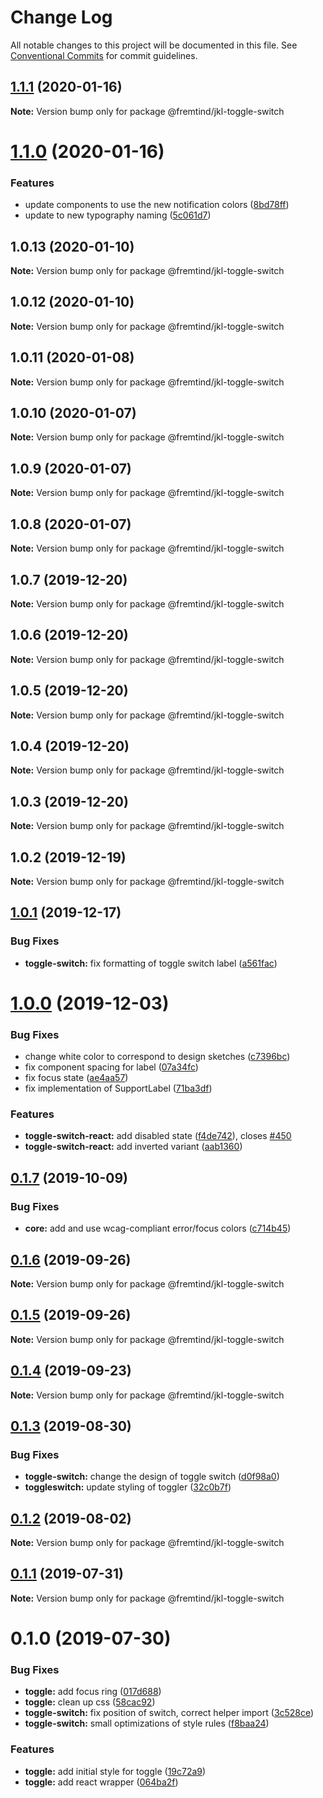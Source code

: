 # Change Log

All notable changes to this project will be documented in this file.
See [Conventional Commits](https://conventionalcommits.org) for commit guidelines.

## [1.1.1](https://github.com/fremtind/jokul/compare/@fremtind/jkl-toggle-switch@1.1.0...@fremtind/jkl-toggle-switch@1.1.1) (2020-01-16)

**Note:** Version bump only for package @fremtind/jkl-toggle-switch





# [1.1.0](https://github.com/fremtind/jokul/compare/@fremtind/jkl-toggle-switch@1.0.4...@fremtind/jkl-toggle-switch@1.1.0) (2020-01-16)


### Features

* update components to use the new notification colors ([8bd78ff](https://github.com/fremtind/jokul/commit/8bd78ff371cf382c1c7fabfe1deab5e199e5750a))
* update to new typography naming ([5c061d7](https://github.com/fremtind/jokul/commit/5c061d7b52529f83a16cf944db240984b67f5229))





## 1.0.13 (2020-01-10)

**Note:** Version bump only for package @fremtind/jkl-toggle-switch





## 1.0.12 (2020-01-10)

**Note:** Version bump only for package @fremtind/jkl-toggle-switch





## 1.0.11 (2020-01-08)

**Note:** Version bump only for package @fremtind/jkl-toggle-switch





## 1.0.10 (2020-01-07)

**Note:** Version bump only for package @fremtind/jkl-toggle-switch





## 1.0.9 (2020-01-07)

**Note:** Version bump only for package @fremtind/jkl-toggle-switch





## 1.0.8 (2020-01-07)

**Note:** Version bump only for package @fremtind/jkl-toggle-switch





## 1.0.7 (2019-12-20)

**Note:** Version bump only for package @fremtind/jkl-toggle-switch





## 1.0.6 (2019-12-20)

**Note:** Version bump only for package @fremtind/jkl-toggle-switch





## 1.0.5 (2019-12-20)

**Note:** Version bump only for package @fremtind/jkl-toggle-switch





## 1.0.4 (2019-12-20)

**Note:** Version bump only for package @fremtind/jkl-toggle-switch





## 1.0.3 (2019-12-20)

**Note:** Version bump only for package @fremtind/jkl-toggle-switch

## 1.0.2 (2019-12-19)

**Note:** Version bump only for package @fremtind/jkl-toggle-switch

## [1.0.1](https://github.com/fremtind/jokul/compare/@fremtind/jkl-toggle-switch@1.0.0...@fremtind/jkl-toggle-switch@1.0.1) (2019-12-17)

### Bug Fixes

-   **toggle-switch:** fix formatting of toggle switch label ([a561fac](https://github.com/fremtind/jokul/commit/a561fac49abcd3b00e16cbddce41237ebeb63f1d))

# [1.0.0](https://github.com/fremtind/jokul/compare/@fremtind/jkl-toggle-switch@0.1.7...@fremtind/jkl-toggle-switch@1.0.0) (2019-12-03)

### Bug Fixes

-   change white color to correspond to design sketches ([c7396bc](https://github.com/fremtind/jokul/commit/c7396bccc4ff138871c9e92a3d5d34988677fb3b))
-   fix component spacing for label ([07a34fc](https://github.com/fremtind/jokul/commit/07a34fc75be40054aa2cd1e0e61638f802bae2e5))
-   fix focus state ([ae4aa57](https://github.com/fremtind/jokul/commit/ae4aa5781cd751f3cc3cd00287a834a6986c5352))
-   fix implementation of SupportLabel ([71ba3df](https://github.com/fremtind/jokul/commit/71ba3dfb1b49e2d59c96323ad71bc54d75e0e126))

### Features

-   **toggle-switch-react:** add disabled state ([f4de742](https://github.com/fremtind/jokul/commit/f4de7420d298e4b88e6f47c2a03b5d9e43837e77)), closes [#450](https://github.com/fremtind/jokul/issues/450)
-   **toggle-switch-react:** add inverted variant ([aab1360](https://github.com/fremtind/jokul/commit/aab13606bf763d72bb6a79057068276c6099a878))

## [0.1.7](https://github.com/fremtind/jokul/compare/@fremtind/jkl-toggle-switch@0.1.6...@fremtind/jkl-toggle-switch@0.1.7) (2019-10-09)

### Bug Fixes

-   **core:** add and use wcag-compliant error/focus colors ([c714b45](https://github.com/fremtind/jokul/commit/c714b45))

## [0.1.6](https://github.com/fremtind/jokul/compare/@fremtind/jkl-toggle-switch@0.1.5...@fremtind/jkl-toggle-switch@0.1.6) (2019-09-26)

**Note:** Version bump only for package @fremtind/jkl-toggle-switch

## [0.1.5](https://github.com/fremtind/jokul/compare/@fremtind/jkl-toggle-switch@0.1.4...@fremtind/jkl-toggle-switch@0.1.5) (2019-09-26)

**Note:** Version bump only for package @fremtind/jkl-toggle-switch

## [0.1.4](https://github.com/fremtind/jokul/compare/@fremtind/jkl-toggle-switch@0.1.3...@fremtind/jkl-toggle-switch@0.1.4) (2019-09-23)

**Note:** Version bump only for package @fremtind/jkl-toggle-switch

## [0.1.3](https://github.com/fremtind/jokul/compare/@fremtind/jkl-toggle-switch@0.1.2...@fremtind/jkl-toggle-switch@0.1.3) (2019-08-30)

### Bug Fixes

-   **toggle-switch:** change the design of toggle switch ([d0f98a0](https://github.com/fremtind/jokul/commit/d0f98a0))
-   **toggleswitch:** update styling of toggler ([32c0b7f](https://github.com/fremtind/jokul/commit/32c0b7f))

## [0.1.2](https://github.com/fremtind/jokul/compare/@fremtind/jkl-toggle-switch@0.1.1...@fremtind/jkl-toggle-switch@0.1.2) (2019-08-02)

**Note:** Version bump only for package @fremtind/jkl-toggle-switch

## [0.1.1](https://github.com/fremtind/jokul/compare/@fremtind/jkl-toggle-switch@0.1.0...@fremtind/jkl-toggle-switch@0.1.1) (2019-07-31)

**Note:** Version bump only for package @fremtind/jkl-toggle-switch

# 0.1.0 (2019-07-30)

### Bug Fixes

-   **toggle:** add focus ring ([017d688](https://github.com/fremtind/jokul/commit/017d688))
-   **toggle:** clean up css ([58cac92](https://github.com/fremtind/jokul/commit/58cac92))
-   **toggle-switch:** fix position of switch, correct helper import ([3c528ce](https://github.com/fremtind/jokul/commit/3c528ce))
-   **toggle-switch:** small optimizations of style rules ([f8baa24](https://github.com/fremtind/jokul/commit/f8baa24))

### Features

-   **toggle:** add initial style for toggle ([19c72a9](https://github.com/fremtind/jokul/commit/19c72a9))
-   **toggle:** add react wrapper ([064ba2f](https://github.com/fremtind/jokul/commit/064ba2f))
